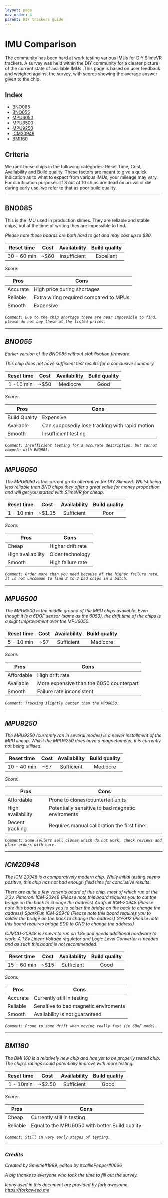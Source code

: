 ```yaml
---
layout: page
nav_order: 4
parent: DIY trackers guide
---
```


# IMU Comparison
The community has been hard at work testing various IMUs for DIY SlimeVR trackers.
A survey was held within the DIY community for a clearer picture of the current state of available IMUs.
This page is based on user feedback and weighed against the survey, with scores showing the average answer given to the chip.

## Index
- [BNO085](#bno085)
- [BNO055](#bno055)
- [MPU6050](#mpu6050)
- [MPU6500](#mpu6500)
- [MPU9250](#mpu9250)
- [ICM20948](#icm20948)
- [BMI160](#bmi160)

## Criteria
We rank these chips in the following categories: Reset Time, Cost, Availability and Build quality.
These factors are meant to give a quick indication as to what to expect from various IMUs, your mileage may vary.
For clarification purposes: If 3 out of 10 chips are dead on arrival or die during early use, we refer to that as poor build quality.

---
## BNO085
This is the IMU used in production slimes.
They are reliable and stable chips, but at the time of writing they are impossible to find.

*Please note these boards are both hard to get and may cost up to $80.*

|Reset time |Cost |Availability|Build quality|
|:---------:|:---:|:----------:|:-----------:|
|30 - 60 min|~$60 |Insufficient|Excellent    |

Score: <i class="fa fa-star"></i><i class="fa fa-star"></i><i class="fa fa-star"></i><i class="fa fa-star"></i><i class="fa fa-star-half-o">

|Pros          |Cons                                   |
|--------------|---------------------------------------|
|Accurate      |High price during shortages            |
|Reliable      |Extra wiring required compared to MPUs |
|Smooth        |Expensive                              |

`Comment: Due to the chip shortage these are near impossible to find, please do not buy these at the listed prices.`

---
## BNO055
Earlier version of the BNO085 without stabilisation firmware.

*This chip does not have sufficient test results for a conclusive summary.*

|Reset time |Cost |Availability|Build quality|
|:---------:|:---:|:----------:|:-----------:|
|1 -10 min  |~$50 |Mediocre    |Good         |

Score: <i class="fa fa-star"></i><i class="fa fa-star"></i><i class="fa fa-star"></i><i class="fa fa-star-half-o"></i><i class="fa fa-star-o">

|Pros                           |Cons                                          |
|-------------------------------|----------------------------------------------|
|Build Quality                  |Expensive                                     |
|Available                      |Can supposedly lose tracking with rapid motion|
|Smooth                         |Insufficient testing                          |

`Comment: Insufficient testing for a accurate description, but cannot compete with BNO085.`

---
## MPU6050
The MPU6050 is the current go-to alternative for DIY SlimeVR.
Whilst being less reliable than BNO chips they offer a great value for money proposition and will get you started with SlimeVR for cheap.

|Reset time |Cost  |Availability|Build quality|
|:---------:|:----:|:----------:|:-----------:|
|1 - 10 min |~$1.15|Sufficient  |Poor         |

Score: <i class="fa fa-star"></i><i class="fa fa-star"></i><i class="fa fa-star-half-o"></i><i class="fa fa-star-o"></i><i class="fa fa-star-o" ></i>

|Pros             |Cons             |
|-----------------|-----------------|
|Cheap            |Higher drift rate|
|High availability|Older technology |
|Smooth           |High failure rate|

`Comment: Order more than you need because of the higher failure rate, it is not uncommon to find 2 to 3 bad chips in a batch.`

---
## MPU6500
The MPU6500 is the middle ground of the MPU chips available.
Even though it is a 6DOF sensor (same as the 6050), the drift time of the chips is a slight improvement over the MPU6050.

|Reset time |Cost |Availability|Build quality|
|:---------:|:---:|:----------:|:-----------:|
|5 - 10 min |~$7  |Sufficient  |Mediocre     |

Score: <i class="fa fa-star"></i><i class="fa fa-star"></i><i class="fa fa-star"></i><i class="fa fa-star-o" ></i><i class="fa fa-star-o" ></i>

|Pros             |Cons                                    |
|-----------------|----------------------------------------|
|Affordable       |High drift rate                         |
|Available        |More expensive than the 6050 counterpart|
|Smooth           |Failure rate inconsistent               |

`Comment: Tracking slightly better than the MPU6050.`

---
## MPU9250
The MPU9250 (currently ran in several modes) is a newer installment of the MPU lineup.
Whilst the MPU9250 does have a magnetometer, it is currently not being utilised.

|Reset time |Cost |Availability|Build quality|
|:---------:|:---:|:----------:|:-----------:|
|10 - 40 min|~$7  |Sufficient  |Mediocre     |

Score: <i class="fa fa-star"></i><i class="fa fa-star"></i><i class="fa fa-star"></i><i class="fa fa-star-o" ></i><i class="fa fa-star-o" ></i>

|Pros             |Cons                                             |
|-----------------|-------------------------------------------------|
|Affordable       |Prone to clones/counterfeit units                |
|High availability|Potentially sensitive to bad magnetic enviroments|
|Decent tracking  |Requires manual calibration the first time       |

`Comment: Some sellers sell clones which do not work, check reviews and place orders with care.`

---
## ICM20948
The ICM 20948 is a comparatively modern chip.
While initial testing seems positive, this chip has not had enough field time for conclusive results.

There are quite a few varients board of this chip, most of which run at the 3.3v.
Pimoroni ICM-20948 (Please note this board requires you to cut the bridge on the back to change the address)
Adafruit ICM-20948 (Please note this board requires you to solder the bridge on the back to change the address)
SparkFun ICM-20948 (Please note this board requires you to solder the bridge on the back to change the address)
GY-912 (Please note this board requires bridge SD0 to GND to change the address)

CJMCU-20948 is known to run on 1.8v and needs additional hardware to work.
A 1.8v Linear Voltage regulator and Logic Level Converter is needed and as such this board is not recommended.



|Reset time |Cost |Availability|Build quality|
|:---------:|:---:|:----------:|:-----------:|
|15 - 60 min|~$15 |Sufficient  |Good         |

Score: <i class="fa fa-star"></i><i class="fa fa-star"></i><i class="fa fa-star"></i><i class="fa fa-star"></i><i class="fa fa-star-half-o"></i>

|Pros             |Cons                                 |
|-----------------|-------------------------------------|
|Accurate         |Currently still in testing           |
|Reliable         |Sensitive to bad magnetic enviroments|
|Smooth           |Availability is not guaranteed       |

`Comment: Prone to some drift when moving really fast (in 6DoF mode).`

---
## BMI160
The BMI 160 is a relatively new chip and has yet to be properly tested chip.
The chip's ratings could potentially improve with more testing.


|Reset time |Cost  |Availability|Build quality|
|:---------:|:----:|:----------:|:-----------:|
|1 - 10min  |~$2.50|Sufficient  |Good         |

Score: <i class="fa fa-star"></i><i class="fa fa-star"></i><i class="fa fa-star-half-o"></i><i class="fa fa-star-o"></i><i class="fa fa-star-o" ></i>

|Pros             |Cons                                             |
|-----------------|-------------------------------------------------|
|Cheap            |Currently still in testing                       |
|Reliable         |Equal to the MPU6050 with better Build quality   |

`Comment: Still in very early stages of testing.`

---
### Credits
*Created by Smeltie#1999, edited by #calliePepper#0666*

A big thanks to everyone who took the time to fill out the survey.

Icons used in this document are provided by fork awesome.
*https://forkaweso.me*

<link rel="stylesheet" href="https://cdn.jsdelivr.net/npm/fork-awesome@1.2.0/css/fork-awesome.min.css" integrity="sha256-XoaMnoYC5TH6/+ihMEnospgm0J1PM/nioxbOUdnM8HY=" crossorigin="anonymous">

